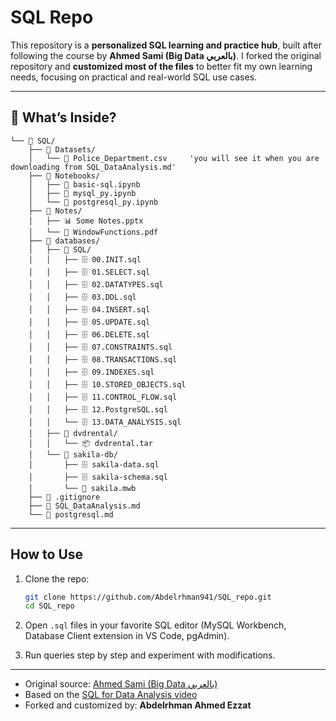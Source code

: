 # SQL Repo

This repository is a **personalized SQL learning and practice hub**, built after following the course by **Ahmed Sami (Big Data بالعربي)**.
I forked the original repository and **customized most of the files** to better fit my own learning needs, focusing on practical and real-world SQL use cases.

---
## 📌 What’s Inside?
```
└── 📁 SQL/
    ├── 📁 Datasets/
    │   └── 📄 Police_Department.csv     'you will see it when you are downloading from SQL_DataAnalysis.md'
    ├── 📁 Notebooks/
    │   ├── 📓 basic-sql.ipynb
    │   ├── 📓 mysql_py.ipynb
    │   └── 📓 postgresql_py.ipynb
    ├── 📁 Notes/
    │   ├── 📊 Some Notes.pptx
    │   └── 📕 WindowFunctions.pdf
    ├── 📁 databases/
    │   ├── 📁 SQL/
    │   │   ├── 🗄️ 00.INIT.sql
    │   │   ├── 🗄️ 01.SELECT.sql
    │   │   ├── 🗄️ 02.DATATYPES.sql
    │   │   ├── 🗄️ 03.DDL.sql
    │   │   ├── 🗄️ 04.INSERT.sql
    │   │   ├── 🗄️ 05.UPDATE.sql
    │   │   ├── 🗄️ 06.DELETE.sql
    │   │   ├── 🗄️ 07.CONSTRAINTS.sql
    │   │   ├── 🗄️ 08.TRANSACTIONS.sql
    │   │   ├── 🗄️ 09.INDEXES.sql
    │   │   ├── 🗄️ 10.STORED_OBJECTS.sql
    │   │   ├── 🗄️ 11.CONTROL_FLOW.sql
    │   │   ├── 🗄️ 12.PostgreSQL.sql
    │   │   └── 🗄️ 13.DATA_ANALYSIS.sql
    │   ├── 📁 dvdrental/
    │   │   └── 📦 dvdrental.tar
    │   └── 📁 sakila-db/
    │       ├── 🗄️ sakila-data.sql
    │       ├── 🗄️ sakila-schema.sql
    │       └── 📄 sakila.mwb
    ├── 🚫 .gitignore
    ├── 📝 SQL_DataAnalysis.md
    └── 📝 postgresql.md
```
---
## How to Use

1. Clone the repo:

   ```bash
   git clone https://github.com/Abdelrhman941/SQL_repo.git
   cd SQL_repo
   ```
2. Open `.sql` files in your favorite SQL editor (MySQL Workbench, Database Client extension in VS Code, pgAdmin).
3. Run queries step by step and experiment with modifications.

---

- Original source: [Ahmed Sami (Big Data بالعربي)](https://github.com/ahmedsami76)  
- Based on the [SQL for Data Analysis video](https://youtu.be/kb-_GbpH3sQ?si=ldE_0dzCY-wmXnKm)  
- Forked and customized by: **Abdelrhman Ahmed Ezzat**  
